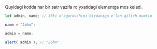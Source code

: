 Quyidagi kodda har bir satr vazifa ro'yxatidagi elementga mos keladi.

```js run
let admin, name; // ikki o'zgaruvchini birdaniga e'lon qilish mumkin

name = "John";

admin = name;

alert( admin ); // "John"
```


